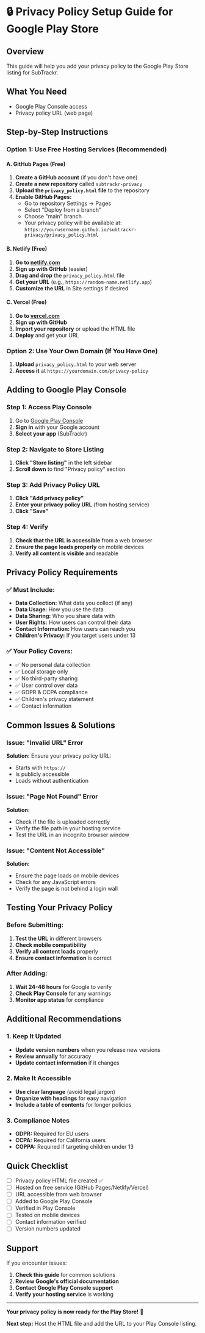 # 🔒 Privacy Policy Setup Guide for Google Play Store

## Overview
This guide will help you add your privacy policy to the Google Play Store listing for SubTrackr.

## What You Need
- Google Play Console access
- Privacy policy URL (web page)

## Step-by-Step Instructions

### Option 1: Use Free Hosting Services (Recommended)

#### A. GitHub Pages (Free)
1. **Create a GitHub account** (if you don't have one)
2. **Create a new repository** called `subtrackr-privacy`
3. **Upload the `privacy_policy.html` file** to the repository
4. **Enable GitHub Pages:**
   - Go to repository Settings → Pages
   - Select "Deploy from a branch"
   - Choose "main" branch
   - Your privacy policy will be available at: `https://yourusername.github.io/subtrackr-privacy/privacy_policy.html`

#### B. Netlify (Free)
1. **Go to [netlify.com](https://netlify.com)**
2. **Sign up with GitHub** (easier)
3. **Drag and drop** the `privacy_policy.html` file
4. **Get your URL** (e.g., `https://random-name.netlify.app`)
5. **Customize the URL** in Site settings if desired

#### C. Vercel (Free)
1. **Go to [vercel.com](https://vercel.com)**
2. **Sign up with GitHub**
3. **Import your repository** or upload the HTML file
4. **Deploy** and get your URL

### Option 2: Use Your Own Domain (If You Have One)
1. **Upload** `privacy_policy.html` to your web server
2. **Access it** at `https://yourdomain.com/privacy-policy`

## Adding to Google Play Console

### Step 1: Access Play Console
1. Go to [Google Play Console](https://play.google.com/console)
2. **Sign in** with your Google account
3. **Select your app** (SubTrackr)

### Step 2: Navigate to Store Listing
1. **Click "Store listing"** in the left sidebar
2. **Scroll down** to find "Privacy policy" section

### Step 3: Add Privacy Policy URL
1. **Click "Add privacy policy"**
2. **Enter your privacy policy URL** (from hosting service)
3. **Click "Save"**

### Step 4: Verify
1. **Check that the URL is accessible** from a web browser
2. **Ensure the page loads properly** on mobile devices
3. **Verify all content is visible** and readable

## Privacy Policy Requirements

### ✅ Must Include:
- **Data Collection:** What data you collect (if any)
- **Data Usage:** How you use the data
- **Data Sharing:** Who you share data with
- **User Rights:** How users can control their data
- **Contact Information:** How users can reach you
- **Children's Privacy:** If you target users under 13

### ✅ Your Policy Covers:
- ✅ No personal data collection
- ✅ Local storage only
- ✅ No third-party sharing
- ✅ User control over data
- ✅ GDPR & CCPA compliance
- ✅ Children's privacy statement
- ✅ Contact information

## Common Issues & Solutions

### Issue: "Invalid URL" Error
**Solution:** Ensure your privacy policy URL:
- Starts with `https://`
- Is publicly accessible
- Loads without authentication

### Issue: "Page Not Found" Error
**Solution:** 
- Check if the file is uploaded correctly
- Verify the file path in your hosting service
- Test the URL in an incognito browser window

### Issue: "Content Not Accessible"
**Solution:**
- Ensure the page loads on mobile devices
- Check for any JavaScript errors
- Verify the page is not behind a login wall

## Testing Your Privacy Policy

### Before Submitting:
1. **Test the URL** in different browsers
2. **Check mobile compatibility**
3. **Verify all content loads** properly
4. **Ensure contact information** is correct

### After Adding:
1. **Wait 24-48 hours** for Google to verify
2. **Check Play Console** for any warnings
3. **Monitor app status** for compliance

## Additional Recommendations

### 1. Keep It Updated
- **Update version numbers** when you release new versions
- **Review annually** for accuracy
- **Update contact information** if it changes

### 2. Make It Accessible
- **Use clear language** (avoid legal jargon)
- **Organize with headings** for easy navigation
- **Include a table of contents** for longer policies

### 3. Compliance Notes
- **GDPR:** Required for EU users
- **CCPA:** Required for California users
- **COPPA:** Required if targeting children under 13

## Quick Checklist

- [ ] Privacy policy HTML file created ✅
- [ ] Hosted on free service (GitHub Pages/Netlify/Vercel)
- [ ] URL accessible from web browser
- [ ] Added to Google Play Console
- [ ] Verified in Play Console
- [ ] Tested on mobile devices
- [ ] Contact information verified
- [ ] Version numbers updated

## Support

If you encounter issues:
1. **Check this guide** for common solutions
2. **Review Google's official documentation**
3. **Contact Google Play Console support**
4. **Verify your hosting service** is working

---

**Your privacy policy is now ready for the Play Store!** 🎉

**Next step:** Host the HTML file and add the URL to your Play Console listing.

